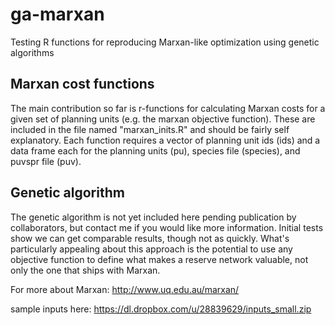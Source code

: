 ga-marxan
=========
Testing R functions for reproducing Marxan-like optimization using genetic algorithms

Marxan cost functions
---------------------
The main contribution so far is r-functions for calculating Marxan costs for a given set of planning units (e.g. the marxan objective function). These are included in the file named "marxan_inits.R" and should be fairly self explanatory. Each function requires a vector of planning unit ids (ids) and a data frame each for the planning units (pu), species file (species), and puvspr file (puv).  

Genetic algorithm
-----------------
The genetic algorithm is not yet included here pending publication by collaborators, but contact me if you would like more information. Initial tests show we can get comparable results, though not as quickly. What's particularly appealing about this approach is the potential to use any objective function to define what makes a reserve network valuable, not only the one that ships with Marxan. 

For more about Marxan:
http://www.uq.edu.au/marxan/

sample inputs here:
https://dl.dropbox.com/u/28839629/inputs_small.zip
